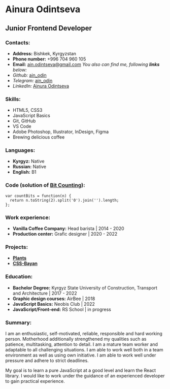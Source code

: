 # Ainura Odintseva
## Junior Frontend Developer

### Contacts:
* **Address:** Bishkek, Kyrgyzstan
* **Phone number:** +996 704 960 105
* **Email:** ain.odintseva@gmail.com
*You also can find me, following **links** below:*
* *Github:* [ain_odin](https://github.com/ain-odin)
* *Telegram:* [ain_odin](https://t.me/ain_odin)
* *LinkedIn:* [Ainura Odintseva](https://www.linkedin.com/in/ainura-odintseva-884697258/)

### Skills:
* HTML5, CSS3
* JavaScript Basics
* Git, GitHub
* VS Code
* Adobe Photoshop, Illustrator, InDesign, Figma
* Brewing delicious coffee

### Languages:
* **Kyrgyz:** Native
* **Russian:** Native
* **English:** B1

### Code (solution of [Bit Counting](https://www.codewars.com/kata/526571aae218b8ee490006f4)): 
```
var countBits = function(n) {
  return n.toString(2).split('0').join('').length;
};
```

### Work experience:
* **Vanilla Coffee Company:** Head barista | 2014 - 2020
* **Production center:** Grafic designer | 2020 - 2022

### Projects:
* **[Plants](https://rolling-scopes-school.github.io/ain-odin-JSFEPRESCHOOL2022Q4/plants/)**
* **[CSS-Bayan](https://ain-odin.github.io/cssBayan/cssBayan/index.html)**

### Education:
* **Bachelor Degree:** Kyrgyz State University of Construction, Transport and Architecture | 2017 - 2022
* **Graphic design courses:** AirBee | 2018
* **JavaScript Basics:** Neobis Club | 2022
* **JavaScript/Front-end:** RS School | in progress

### Summary:
I am an enthusiastic, self-motivated, reliable, responsible and hard working person. Motherhood additionally strengthened my qualities such as patience, multitasking, attention to detail. I am a mature team worker and adaptable to all challenging situations. I am able to work well both in a team environment as well as using own initiative. I am able to work well under pressure and adhere to strict deadlines.

My goal is to learn a pure JavaScript at a good level and learn the React library. I would like to work under the guidance of an experienced developer to gain practical experience.
